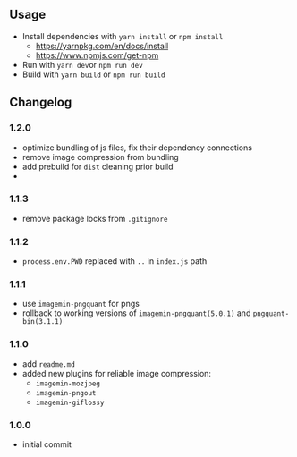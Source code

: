## Usage
* Install dependencies with `yarn install` or `npm install`
  * https://yarnpkg.com/en/docs/install
  * https://www.npmjs.com/get-npm
* Run with `yarn dev`or `npm run dev`
* Build with `yarn build` or `npm run build`

## Changelog
### 1.2.0
  * optimize bundling of js files, fix their dependency connections
  * remove image compression from bundling
  * add prebuild for `dist` cleaning prior build
  * 
### 1.1.3
  * remove package locks from `.gitignore`
### 1.1.2
  * `process.env.PWD` replaced with `..` in `index.js` path
### 1.1.1
  * use `imagemin-pngquant` for pngs
  * rollback to working versions of `imagemin-pngquant(5.0.1)` and `pngquant-bin(3.1.1)`
### 1.1.0
  * add `readme.md`
  * added new plugins for reliable image compression:
    * `imagemin-mozjpeg`
    * `imagemin-pngout`
    * `imagemin-giflossy`
### 1.0.0
  * initial commit